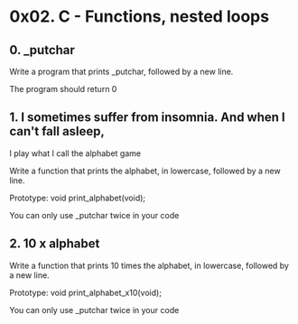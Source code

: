 # 0x02. C - Functions, nested loops

## 0. _putchar 

Write a program that prints _putchar, followed by a new line.

The program should return 0

## 1. I sometimes suffer from insomnia. And when I can't fall asleep,
   I play what I call the alphabet game

Write a function that prints the alphabet, in lowercase, followed by a new line.

Prototype: void print_alphabet(void);

You can only use _putchar twice in your code

## 2. 10 x alphabet

Write a function that prints 10 times the alphabet, in lowercase,
followed by a new line.

Prototype: void print_alphabet_x10(void);

You can only use _putchar twice in your code
